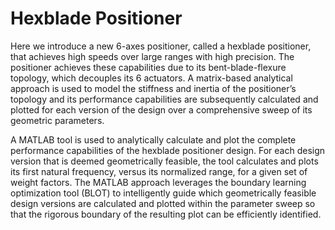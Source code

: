 # Hexblade Positioner


Here we introduce a new 6-axes positioner, called a hexblade positioner, that achieves high speeds over large ranges with high precision. The positioner achieves these capabilities due to its bent-blade-flexure topology, which decouples its 6 actuators. A matrix-based analytical approach is used to model the stiffness and inertia of the positioner’s topology and its performance capabilities are subsequently calculated and plotted for each version of the design over a comprehensive sweep of its geometric parameters.


A MATLAB tool is used to analytically calculate and plot the complete performance capabilities of the hexblade positioner design. For each design version that is deemed geometrically feasible, the tool calculates and plots its first natural frequency, versus its normalized range, for a given set of weight factors. The MATLAB approach leverages the boundary learning optimization tool (BLOT) to intelligently guide which geometrically feasible design versions are calculated and plotted within the parameter sweep so that the rigorous boundary of the resulting plot can be efficiently identified.
